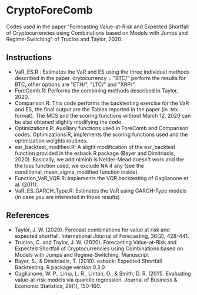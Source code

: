 # CryptoForeComb

Codes used in the paper "Forecasting Value-at-Risk and Expected Shortfall of Cryptocurrencies using Combinations based on Models with Jumps and Regime-Switching" of Trucíos and Taylor, 2020.

## Instructions

- VaR_ES.R : Estimates the VaR and ES using the three individual methods described in the paper. crytocurrency = "BTC/" perform the results for BTC, other options are "ETH/", "LTC/" and "XRP/".
- ForeComb.R: Performs the combining methods described in Taylor, 2020.
- Comparison.R: This code performs the backtesting exercise for the VaR and ES, the final output are the Tables reported in the paper (in .tex format). The MCS and the scoring functions without March 12, 2020 can be also obtaned slightly modifying the code.
- Optimizations.R: Auxiliary functions used in ForeComb and Comparison codes. Optimizations.R, implements the scoring functions used and the optimization weights routines.
- esr_backtest_modified.R: A slight modification of the esr_backtest function provided in the esback R package (Bayer and Dimitriadis, 2020). Basically, we add nlminb is Nelder-Mead doesn't work and the the loss function used, we exclude NA if any (see the conditional_mean_sigma_modified function inside).
- Function_VaR_VQR.R: Implements the VQR backtesting of Gaglianone et al. (2011).
- VaR_ES_GARCH_Type.R: Estimates the VaR using GARCH-Type models (in case you are interested in those results)






## References

- Taylor, J. W. (2020). Forecast combinations for value at risk and expected shortfall. International Journal of Forecasting, 36(2), 428-441.
- Trucíos, C. and Taylor, J. W. (2020). Forecasting Value-at-Risk and Expected Shortfall of Cryptocurrencies using Combinations based on Models with Jumps and Regime-Switching. Manuscript
- Bayer, S., & Dimitriadis, T. (2010). esback: Expected Shortfall Backtesting. R package version 0.3.0
- Gaglianone, W. P., Lima, L. R., Linton, O., & Smith, D. R. (2011). Evaluating value-at-risk models via quantile regression. Journal of Business & Economic Statistics, 29(1), 150-160.
